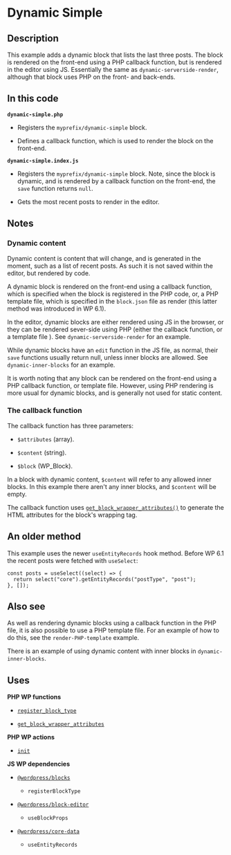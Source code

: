 # Dynamic Simple

## Description

This example adds a dynamic block that lists the last three posts. The block is rendered on the front-end using a PHP callback function, but is rendered in the editor using JS. Essentially the same as `dynamic-serverside-render`, although that block uses PHP on the front- and back-ends.

## In this code

**`dynamic-simple.php`**

- Registers the `myprefix/dynamic-simple` block.

- Defines a callback function, which is used to render the block on the front-end.

**`dynamic-simple.index.js`**

- Registers the `myprefix/dynamic-simple` block. Note, since the block is dynamic, and is rendered by a callback function on the front-end, the `save` function returns `null`.

- Gets the most recent posts to render in the editor.

## Notes

### Dynamic content

Dynamic content is content that will change, and is generated in the moment, such as a list of recent posts. As such it is not saved within the editor, but rendered by code.

A dynamic block is rendered on the front-end using a callback function, which is specified when the block is registered in the PHP code, or, a PHP template file, which is specified in the `block.json` file as render (this latter method was introduced in WP 6.1).

In the editor, dynamic blocks are either rendered using JS in the browser, or they can be rendered sever-side using PHP (either the callback function, or a template file ). See `dynamic-serverside-render` for an example.

While dynamic blocks have an `edit` function in the JS file, as normal, their `save` functions usually return null, unless inner blocks are allowed. See `dynamic-inner-blocks` for an example.

It is worth noting that any block can be rendered on the front-end using a PHP callback function, or template file. However, using PHP rendering is more usual for dynamic blocks, and is generally not used for static content.

### The callback function

The callback function has three parameters:

- `$attributes` (array).

- `$content` (string).

- `$block` (WP_Block).

In a block with dynamic content, `$content` will refer to any allowed inner blocks. In this example there aren't any inner blocks, and `$content` will be empty.

The callback function uses [`get_block_wrapper_attributes()`](https://developer.wordpress.org/reference/functions/get_block_wrapper_attributes/) to generate the HTML attributes for the block's wrapping tag.

## An older method

This example uses the newer `useEntityRecords` hook method. Before WP 6.1 the recent posts were fetched with `useSelect`:

    const posts = useSelect((select) => {
      return select("core").getEntityRecords("postType", "post");
    }, []);

## Also see

As well as rendering dynamic blocks using a callback function in the PHP file, it is also possible to use a PHP template file. For an example of how to do this, see the `render-PHP-template` example.

There is an example of using dynamic content with inner blocks in `dynamic-inner-blocks`.

## Uses

**PHP WP functions**

- [`register_block_type`](https://developer.wordpress.org/reference/functions/register_block_type/)

- [`get_block_wrapper_attributes`](https://developer.wordpress.org/reference/functions/get_block_wrapper_attributes/)

**PHP WP actions**

- [`init`](https://developer.wordpress.org/reference/hooks/init/)

**JS WP dependencies**

- [`@wordpress/blocks`](https://developer.wordpress.org/block-editor/reference-guides/packages/packages-blocks/)

  - `registerBlockType`

- [`@wordpress/block-editor`](https://developer.wordpress.org/block-editor/reference-guides/packages/packages-block-editor/)

  - `useBlockProps`

- [`@wordpress/core-data`](https://developer.wordpress.org/block-editor/reference-guides/packages/packages-core-data/)

  - `useEntityRecords`
